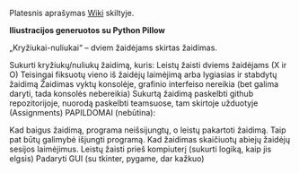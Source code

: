Platesnis aprašymas [Wiki](https://github.com/Atstovas/kryziukaiNuliukaiArunasZilinskas/wiki) skiltyje.

__Iliustracijos generuotos su Python Pillow__



„Kryžiukai-nuliukai“ – dviem žaidėjams skirtas žaidimas.

Sukurti kryžiukų/nuliukų žaidimą, kuris:
Leistų žaisti dviems žaidėjams (X ir O)
Teisingai fiksuotų vieno iš žaidėjų laimėjimą arba lygiasias ir stabdytų žaidimą
Žaidimas vyktų konsolėje, grafinio interfeiso nereikia (bet galima daryti, 
tada konsolės nebereikia)
Sukurtą žaidimą paskelbti github repozitorijoje, nuorodą paskelbti teamsuose, 
tam skirtoje užduotyje (Assignments)
PAPILDOMAI (nebūtina):

Kad baigus žaidimą, programa neišsijungtų, o leistų pakartoti žaidimą. 
Taip pat būtų galimybė išjungti programą.
Kad žaidimas skaičiuotų abiejų žaidėjų sesijos laimėjimus.
Leistų žaisti prieš kompiuterį (sukurti logiką, kaip jis elgsis)
Padaryti GUI (su tkinter, pygame, dar kažkuo)
